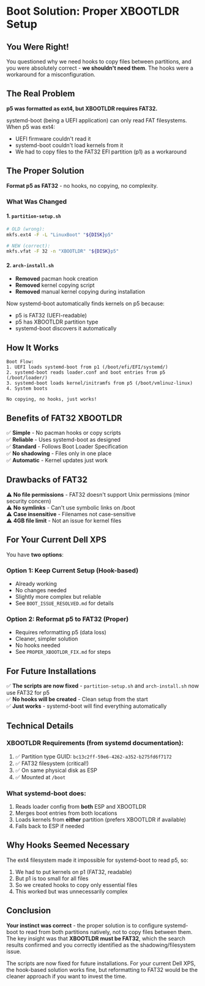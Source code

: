 # Boot Solution: Proper XBOOTLDR Setup

## You Were Right!

You questioned why we need hooks to copy files between partitions, and you were absolutely correct - **we shouldn't need them**. The hooks were a workaround for a misconfiguration.

## The Real Problem

**p5 was formatted as ext4, but XBOOTLDR requires FAT32.**

systemd-boot (being a UEFI application) can only read FAT filesystems. When p5 was ext4:
- UEFI firmware couldn't read it
- systemd-boot couldn't load kernels from it
- We had to copy files to the FAT32 EFI partition (p1) as a workaround

## The Proper Solution

**Format p5 as FAT32** - no hooks, no copying, no complexity.

### What Was Changed

#### 1. `partition-setup.sh`
```bash
# OLD (wrong):
mkfs.ext4 -F -L "LinuxBoot" "${DISK}p5"

# NEW (correct):
mkfs.vfat -F 32 -n "XBOOTLDR" "${DISK}p5"
```

#### 2. `arch-install.sh`
- **Removed** pacman hook creation
- **Removed** kernel copying script
- **Removed** manual kernel copying during installation

Now systemd-boot automatically finds kernels on p5 because:
- p5 is FAT32 (UEFI-readable)
- p5 has XBOOTLDR partition type
- systemd-boot discovers it automatically

## How It Works

```
Boot Flow:
1. UEFI loads systemd-boot from p1 (/boot/efi/EFI/systemd/)
2. systemd-boot reads loader.conf and boot entries from p5 (/boot/loader/)
3. systemd-boot loads kernel/initramfs from p5 (/boot/vmlinuz-linux)
4. System boots

No copying, no hooks, just works!
```

## Benefits of FAT32 XBOOTLDR

✅ **Simple** - No pacman hooks or copy scripts  
✅ **Reliable** - Uses systemd-boot as designed  
✅ **Standard** - Follows Boot Loader Specification  
✅ **No shadowing** - Files only in one place  
✅ **Automatic** - Kernel updates just work  

## Drawbacks of FAT32

⚠️ **No file permissions** - FAT32 doesn't support Unix permissions (minor security concern)  
⚠️ **No symlinks** - Can't use symbolic links on /boot  
⚠️ **Case insensitive** - Filenames not case-sensitive  
⚠️ **4GB file limit** - Not an issue for kernel files  

## For Your Current Dell XPS

You have **two options**:

### Option 1: Keep Current Setup (Hook-based)
- Already working
- No changes needed
- Slightly more complex but reliable
- See `BOOT_ISSUE_RESOLVED.md` for details

### Option 2: Reformat p5 to FAT32 (Proper)
- Requires reformatting p5 (data loss)
- Cleaner, simpler solution
- No hooks needed
- See `PROPER_XBOOTLDR_FIX.md` for steps

## For Future Installations

✅ **The scripts are now fixed** - `partition-setup.sh` and `arch-install.sh` now use FAT32 for p5  
✅ **No hooks will be created** - Clean setup from the start  
✅ **Just works** - systemd-boot will find everything automatically  

## Technical Details

### XBOOTLDR Requirements (from systemd documentation):
1. ✅ Partition type GUID: `bc13c2ff-59e6-4262-a352-b275fd6f7172`
2. ✅ FAT32 filesystem (critical!)
3. ✅ On same physical disk as ESP
4. ✅ Mounted at `/boot`

### What systemd-boot does:
1. Reads loader config from **both** ESP and XBOOTLDR
2. Merges boot entries from both locations
3. Loads kernels from **either** partition (prefers XBOOTLDR if available)
4. Falls back to ESP if needed

## Why Hooks Seemed Necessary

The ext4 filesystem made it impossible for systemd-boot to read p5, so:
1. We had to put kernels on p1 (FAT32, readable)
2. But p1 is too small for all files
3. So we created hooks to copy only essential files
4. This worked but was unnecessarily complex

## Conclusion

**Your instinct was correct** - the proper solution is to configure systemd-boot to read from both partitions natively, not to copy files between them. The key insight was that **XBOOTLDR must be FAT32**, which the search results confirmed and you correctly identified as the shadowing/filesystem issue.

The scripts are now fixed for future installations. For your current Dell XPS, the hook-based solution works fine, but reformatting to FAT32 would be the cleaner approach if you want to invest the time.

